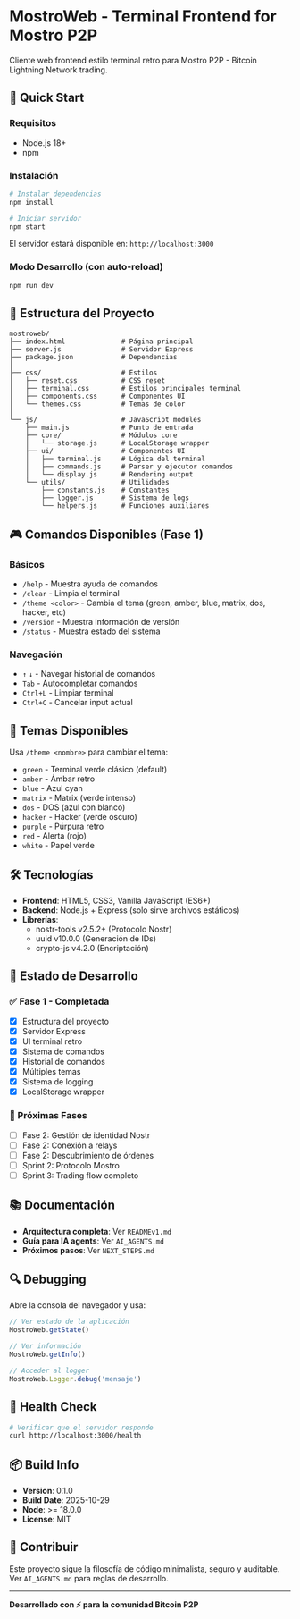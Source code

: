 # MostroWeb - Terminal Frontend for Mostro P2P

Cliente web frontend estilo terminal retro para Mostro P2P - Bitcoin Lightning Network trading.

## 🚀 Quick Start

### Requisitos
- Node.js 18+
- npm

### Instalación

```bash
# Instalar dependencias
npm install

# Iniciar servidor
npm start
```

El servidor estará disponible en: `http://localhost:3000`

### Modo Desarrollo (con auto-reload)

```bash
npm run dev
```

## 📁 Estructura del Proyecto

```
mostroweb/
├── index.html              # Página principal
├── server.js               # Servidor Express
├── package.json            # Dependencias
│
├── css/                    # Estilos
│   ├── reset.css           # CSS reset
│   ├── terminal.css        # Estilos principales terminal
│   ├── components.css      # Componentes UI
│   └── themes.css          # Temas de color
│
└── js/                     # JavaScript modules
    ├── main.js             # Punto de entrada
    ├── core/               # Módulos core
    │   └── storage.js      # LocalStorage wrapper
    ├── ui/                 # Componentes UI
    │   ├── terminal.js     # Lógica del terminal
    │   ├── commands.js     # Parser y ejecutor comandos
    │   └── display.js      # Rendering output
    └── utils/              # Utilidades
        ├── constants.js    # Constantes
        ├── logger.js       # Sistema de logs
        └── helpers.js      # Funciones auxiliares
```

## 🎮 Comandos Disponibles (Fase 1)

### Básicos
- `/help` - Muestra ayuda de comandos
- `/clear` - Limpia el terminal
- `/theme <color>` - Cambia el tema (green, amber, blue, matrix, dos, hacker, etc)
- `/version` - Muestra información de versión
- `/status` - Muestra estado del sistema

### Navegación
- `↑` `↓` - Navegar historial de comandos
- `Tab` - Autocompletar comandos
- `Ctrl+L` - Limpiar terminal
- `Ctrl+C` - Cancelar input actual

## 🎨 Temas Disponibles

Usa `/theme <nombre>` para cambiar el tema:

- `green` - Terminal verde clásico (default)
- `amber` - Ámbar retro
- `blue` - Azul cyan
- `matrix` - Matrix (verde intenso)
- `dos` - DOS (azul con blanco)
- `hacker` - Hacker (verde oscuro)
- `purple` - Púrpura retro
- `red` - Alerta (rojo)
- `white` - Papel verde

## 🛠️ Tecnologías

- **Frontend**: HTML5, CSS3, Vanilla JavaScript (ES6+)
- **Backend**: Node.js + Express (solo sirve archivos estáticos)
- **Librerías**:
  - nostr-tools v2.5.2+ (Protocolo Nostr)
  - uuid v10.0.0 (Generación de IDs)
  - crypto-js v4.2.0 (Encriptación)

## 📝 Estado de Desarrollo

### ✅ Fase 1 - Completada
- [x] Estructura del proyecto
- [x] Servidor Express
- [x] UI terminal retro
- [x] Sistema de comandos
- [x] Historial de comandos
- [x] Múltiples temas
- [x] Sistema de logging
- [x] LocalStorage wrapper

### 🚧 Próximas Fases
- [ ] Fase 2: Gestión de identidad Nostr
- [ ] Fase 2: Conexión a relays
- [ ] Fase 2: Descubrimiento de órdenes
- [ ] Sprint 2: Protocolo Mostro
- [ ] Sprint 3: Trading flow completo

## 📚 Documentación

- **Arquitectura completa**: Ver `READMEv1.md`
- **Guía para IA agents**: Ver `AI_AGENTS.md`
- **Próximos pasos**: Ver `NEXT_STEPS.md`

## 🔍 Debugging

Abre la consola del navegador y usa:

```javascript
// Ver estado de la aplicación
MostroWeb.getState()

// Ver información
MostroWeb.getInfo()

// Acceder al logger
MostroWeb.Logger.debug('mensaje')
```

## 🐛 Health Check

```bash
# Verificar que el servidor responde
curl http://localhost:3000/health
```

## 📦 Build Info

- **Version**: 0.1.0
- **Build Date**: 2025-10-29
- **Node**: >= 18.0.0
- **License**: MIT

## 🤝 Contribuir

Este proyecto sigue la filosofía de código minimalista, seguro y auditable. Ver `AI_AGENTS.md` para reglas de desarrollo.

---

**Desarrollado con ⚡ para la comunidad Bitcoin P2P**
